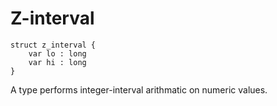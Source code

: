 # Z-interval

```
struct z_interval {
    var lo : long
    var hi : long
}
```

A type performs integer-interval arithmatic on numeric values.

